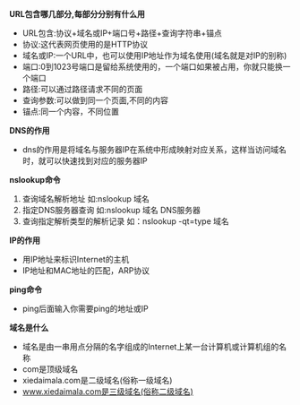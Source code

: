 **URL包含哪几部分,每部分分别有什么用**  
* URL包含:协议+域名或IP+端口号+路径+查询字符串+锚点  
* 协议:这代表网页使用的是HTTP协议  
* 域名或IP:一个URL中，也可以使用IP地址作为域名使用(域名就是对IP的别称)   
* 端口:0到1023号端口是留给系统使用的，一个端口如果被占用，你就只能换一个端口  
* 路径:可以通过路径请求不同的页面  
* 查询参数:可以做到同一个页面,不同的内容  
* 锚点:同一个内容，不同位置  

**DNS的作用**  
* dns的作用是将域名与服务器IP在系统中形成映射对应关系，这样当访问域名时，就可以快速找到对应的服务器IP  

**nslookup命令**  
1. 查询域名解析地址 如:nslookup 域名
2. 指定DNS服务器查询  如:nslookup 域名 DNS服务器  
3. 查询指定解析类型的解析记录  如：nslookup -qt=type 域名  

**IP的作用**  
* 用IP地址来标识Internet的主机 
* IP地址和MAC地址的匹配，ARP协议  

**ping命令**  
* ping后面输入你需要ping的地址或IP

**域名是什么**  
* 域名是由一串用点分隔的名字组成的Internet上某一台计算机或计算机组的名称
* com是顶级域名  
* xiedaimala.com是二级域名(俗称一级域名)  
* www.xiedaimala.com是三级域名(俗称二级域名)
